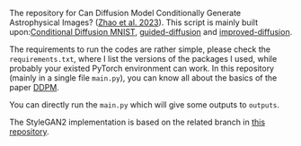 The repository for Can Diffusion Model Conditionally Generate Astrophysical Images? ([Zhao et al. 2023](https://arxiv.org/abs/2307.09568)). This script is mainly built upon:[Conditional Diffusion MNIST](https://github.com/TeaPearce/Conditional_Diffusion_MNIST), [guided-diffusion](https://github.com/openai/guided-diffusion) and [improved-diffusion](https://github.com/openai/improved-diffusion).

The requirements to run the codes are rather simple, please check the `requirements.txt`, where I list the versions of the packages I used, while probably your existed PyTorch environment can work. In this repository (mainly in a single file `main.py`), you can know all about the basics of the paper [DDPM](https://arxiv.org/abs/2006.11239). 

You can directly run the `main.py` which will give some outputs to `outputs`.

The StyleGAN2 implementation is based on the related branch in [this repository](https://github.com/dkn16/stylegan2-pytorch).
